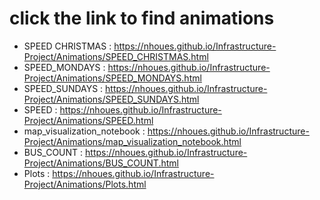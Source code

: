 
# click the link to find animations 
* SPEED CHRISTMAS  :  https://nhoues.github.io/Infrastructure-Project/Animations/SPEED_CHRISTMAS.html
* SPEED_MONDAYS :  https://nhoues.github.io/Infrastructure-Project/Animations/SPEED_MONDAYS.html
* SPEED_SUNDAYS :  https://nhoues.github.io/Infrastructure-Project/Animations/SPEED_SUNDAYS.html
* SPEED :  https://nhoues.github.io/Infrastructure-Project/Animations/SPEED.html
* map_visualization_notebook :  https://nhoues.github.io/Infrastructure-Project/Animations/map_visualization_notebook.html
* BUS_COUNT :  https://nhoues.github.io/Infrastructure-Project/Animations/BUS_COUNT.html
* Plots :  https://nhoues.github.io/Infrastructure-Project/Animations/Plots.html


